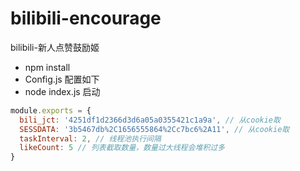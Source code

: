 # bilibili-encourage

bilibili-新人点赞鼓励姬

- npm install
- Config.js 配置如下
- node index.js 启动

```javascript
module.exports = {
  bili_jct: '4251df1d2366d3d6a05a0355421c1a9a', // 从cookie取
  SESSDATA: '3b5467db%2C1656555864%2Cc7bc6%2A11', // 从cookie取
  taskInterval: 2, // 线程池执行间隔
  likeCount: 5 // 列表截取数量，数量过大线程会堆积过多
}
```
